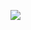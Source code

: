 ![](http://github-profile-summary-cards.vercel.app/api/cards/profile-details?username=caapel&theme=swift)

<!---
caapel/caapel is a ✨ special ✨ repository because its `README.md` (this file) appears on your GitHub profile.
You can click the Preview link to take a look at your changes.
--->
